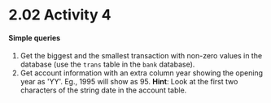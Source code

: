 # 2.02 Activity 4

#### Simple queries

1. Get the biggest and the smallest transaction with non-zero values in the database (use the `trans` table in the `bank` database).
2. Get account information with an extra column year showing the opening year as 'YY'. Eg., 1995 will show as 95. **Hint**: Look at the first two characters of the string date in the account table.
